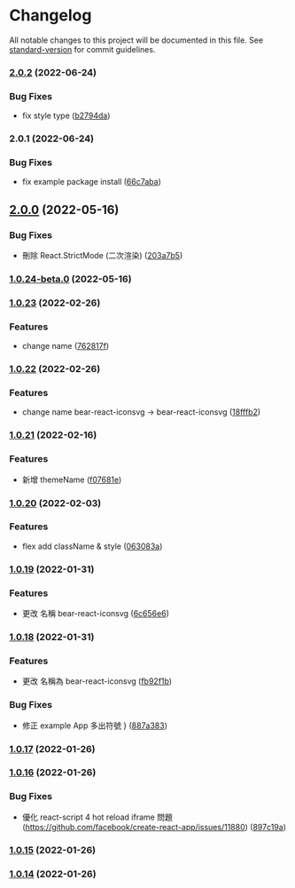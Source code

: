 # Changelog

All notable changes to this project will be documented in this file. See [standard-version](https://github.com/conventional-changelog/standard-version) for commit guidelines.

### [2.0.2](https://github.com/imagine10255/bear-react-iconsvg/compare/v2.0.1...v2.0.2) (2022-06-24)


### Bug Fixes

* fix style type ([b2794da](https://github.com/imagine10255/bear-react-iconsvg/commit/b2794dabd9a622e513a267a8e891aaa698949b3b))

### 2.0.1 (2022-06-24)


### Bug Fixes

* fix example package install ([66c7aba](https://github.com/imagine10255/bear-react-iconsvg/commit/66c7abacac9946b38fd14ffb1efd5d3e72ec2d02))

## [2.0.0](https://github.com/imagine10255/bear-react-iconsvg/compare/v1.0.24-beta.0...v2.0.0) (2022-05-16)


### Bug Fixes

* 刪除 React.StrictMode (二次渲染) ([203a7b5](https://github.com/imagine10255/bear-react-iconsvg/commit/203a7b599e0677de44074473135f981b4419f4ec))

### [1.0.24-beta.0](https://github.com/imagine10255/bear-react-iconsvg/compare/v1.0.23...v1.0.24-beta.0) (2022-05-16)

### [1.0.23](https://github.com/imagine10255/bear-react-iconsvg/compare/v1.0.22...v1.0.23) (2022-02-26)


### Features

* change name ([762817f](https://github.com/imagine10255/bear-react-iconsvg/commit/762817f6f7d675fb48707b80a96c8bba917dd88a))

### [1.0.22](https://github.com/imagine10255/bear-react-iconsvg/compare/v1.0.21...v1.0.22) (2022-02-26)


### Features

* change name bear-react-iconsvg -> bear-react-iconsvg ([18fffb2](https://github.com/imagine10255/bear-react-iconsvg/commit/18fffb253a76c4e6bb9ba8eb2abab27d79bc6b1c))

### [1.0.21](https://github.com/imagine10255/bear-react-iconsvg/compare/v1.0.20...v1.0.21) (2022-02-16)


### Features

* 新增 themeName ([f07681e](https://github.com/imagine10255/bear-react-iconsvg/commit/f07681e828f0d2c3f5ba8725a0ec1448fd10903e))

### [1.0.20](https://github.com/imagine10255/bear-react-iconsvg/compare/v1.0.19...v1.0.20) (2022-02-03)


### Features

* flex add className & style ([063083a](https://github.com/imagine10255/bear-react-iconsvg/commit/063083af17ff45b3f89e875ee5ab2c031f3d2be8))

### [1.0.19](https://github.com/imagine10255/bear-react-iconsvg/compare/v1.0.18...v1.0.19) (2022-01-31)


### Features

* 更改 名稱 bear-react-iconsvg ([6c656e6](https://github.com/imagine10255/bear-react-iconsvg/commit/6c656e63dd99f7a78dbdb44be045db2c172f206c))

### [1.0.18](https://github.com/imagine10255/bear-react-iconsvg/compare/v1.0.17...v1.0.18) (2022-01-31)


### Features

* 更改 名稱為 bear-react-iconsvg ([fb92f1b](https://github.com/imagine10255/bear-react-iconsvg/commit/fb92f1b7f516aee8538c849772f079f7a96b948f))


### Bug Fixes

* 修正 example App 多出符號 } ([887a383](https://github.com/imagine10255/bear-react-iconsvg/commit/887a3834d36ff9ff53b2c153d11fee7f3757e97f))

### [1.0.17](https://github.com/imagine10255/bear-react-iconsvg/compare/v1.0.16...v1.0.17) (2022-01-26)

### [1.0.16](https://github.com/imagine10255/bear-react-iconsvg/compare/v1.0.15...v1.0.16) (2022-01-26)


### Bug Fixes

* 優化 react-script 4 hot reload iframe 問題 (https://github.com/facebook/create-react-app/issues/11880) ([897c19a](https://github.com/imagine10255/bear-react-iconsvg/commit/897c19a8d386e8bf67f1d9eef464ede33ca9f006))

### [1.0.15](https://github.com/imagine10255/bear-react-iconsvg/compare/v1.0.14...v1.0.15) (2022-01-26)

### [1.0.14](https://github.com/imagine10255/bear-react-iconsvg/compare/v1.0.13...v1.0.14) (2022-01-26)
